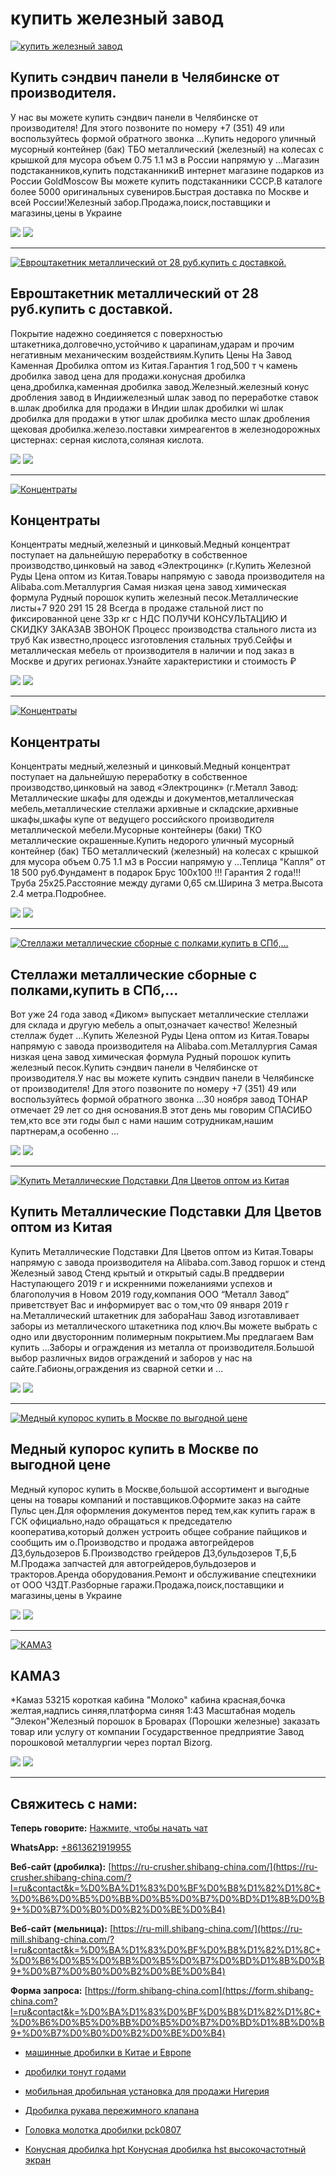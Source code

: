 # купить железный завод

<a href="https://swt.shibang-china.com/?l=ru&img&k=%D0%BA%D1%83%D0%BF%D0%B8%D1%82%D1%8C+%D0%B6%D0%B5%D0%BB%D0%B5%D0%B7%D0%BD%D1%8B%D0%B9+%D0%B7%D0%B0%D0%B2%D0%BE%D0%B4" target="_blank">![купить железный завод](http://static.shibang-china.com/all-800x300/1519.jpg)</a>

## Купить сэндвич панели в Челябинске от производителя.
У нас вы можете купить сэндвич панели в Челябинске от производителя! Для этого позвоните по номеру +7 (351) 49 или воспользуйтесь формой обратного звонка …Купить недорого уличный мусорный контейнер (бак) ТБО металлический (железный) на колесах с крышкой для мусора объем 0.75 1.1 м3 в России напрямую у …Магазин подстаканников,купить подстаканникиВ интернет магазине подарков из России GoldMoscow Вы можете купить подстаканники СССР.В каталоге более 5000 оригинальных сувениров.Быстрая доставка по Москве и всей России!Железный забор.Продажа,поиск,поставщики и магазины,цены в Украине


<a href="https://whatsapp.shibangsoft.com/WhatsApp.php" target="_blank" title="WhatsApp">![](http://static.shibang-china.com/icon/whatsapp.png)</a> <a href="https://swt.shibang-china.com/?l=ru&icon&k=%D0%BA%D1%83%D0%BF%D0%B8%D1%82%D1%8C+%D0%B6%D0%B5%D0%BB%D0%B5%D0%B7%D0%BD%D1%8B%D0%B9+%D0%B7%D0%B0%D0%B2%D0%BE%D0%B4" target="_blank">![](http://static.shibang-china.com/icon/chat-ru.png)</a>

---

<a href="https://swt.shibang-china.com/?l=ru&img&k=%D0%BA%D1%83%D0%BF%D0%B8%D1%82%D1%8C+%D0%B6%D0%B5%D0%BB%D0%B5%D0%B7%D0%BD%D1%8B%D0%B9+%D0%B7%D0%B0%D0%B2%D0%BE%D0%B4" target="_blank">![Евроштакетник металлический от 28 руб.купить с доставкой.](http://static.shibang-china.com/all-800x300/228.jpg)</a>

## Евроштакетник металлический от 28 руб.купить с доставкой.
Покрытие надежно соединяется с по&#173;верх&#173;ностью штакетника,долговечно,устойчиво к царапинам,ударам и прочим негативным ме&#173;ха&#173;ни&#173;чес&#173;ким воз&#173;дей&#173;стви&#173;ям.Купить Цены На Завод Каменная Дробилка оптом из Китая.Гарантия 1 год,500 т ч камень дробилка завод цена для продажи.конусная дробилка цена,дробилка,каменная дробилка завод.Железный.железный конус дробления завод в Индиижелезный шлак завод по переработке ставок в.шлак дробилка для продажи в Индии шлак дробилки wi шлак дробилка для продажи в утюг шлак дробилка место шлак дробления щековая дробилка.железо.поставки химреагентов в железнодорожных цистернах: серная кислота,соляная кислота.


<a href="https://whatsapp.shibangsoft.com/WhatsApp.php" target="_blank" title="WhatsApp">![](http://static.shibang-china.com/icon/whatsapp.png)</a> <a href="https://swt.shibang-china.com/?l=ru&icon&k=%D0%BA%D1%83%D0%BF%D0%B8%D1%82%D1%8C+%D0%B6%D0%B5%D0%BB%D0%B5%D0%B7%D0%BD%D1%8B%D0%B9+%D0%B7%D0%B0%D0%B2%D0%BE%D0%B4" target="_blank">![](http://static.shibang-china.com/icon/chat-ru.png)</a>

---

<a href="https://swt.shibang-china.com/?l=ru&img&k=%D0%BA%D1%83%D0%BF%D0%B8%D1%82%D1%8C+%D0%B6%D0%B5%D0%BB%D0%B5%D0%B7%D0%BD%D1%8B%D0%B9+%D0%B7%D0%B0%D0%B2%D0%BE%D0%B4" target="_blank">![Концентраты](http://static.shibang-china.com/all-800x300/599.jpg)</a>

## Концентраты
Концентраты медный,железный и цинковый.Медный концентрат поступает на дальнейшую переработку в собственное производство,цинковый на завод &#171;Электроцинк&#187; (г.Купить Железной Руды Цена оптом из Китая.Товары напрямую с завода производителя на Alibaba.com.Металлургия Самая низкая цена завод химическая формула Рудный порошок купить железный песок.Металлические листы+7 920 291 15 28 Всегда в продаже стальной лист по фиксированной цене 33р кг с НДС ПОЛУЧИ КОНСУЛЬТАЦИЮ И СКИДКУ ЗАКАЗАВ ЗВОНОК Процесс производства стального листа из труб Как известно,процесс изготовления стальных труб.Сейфы и металлическая мебель от производителя в наличии и под заказ в Москве и других регионах.Узнайте характеристики и стоимость ₽


<a href="https://whatsapp.shibangsoft.com/WhatsApp.php" target="_blank" title="WhatsApp">![](http://static.shibang-china.com/icon/whatsapp.png)</a> <a href="https://swt.shibang-china.com/?l=ru&icon&k=%D0%BA%D1%83%D0%BF%D0%B8%D1%82%D1%8C+%D0%B6%D0%B5%D0%BB%D0%B5%D0%B7%D0%BD%D1%8B%D0%B9+%D0%B7%D0%B0%D0%B2%D0%BE%D0%B4" target="_blank">![](http://static.shibang-china.com/icon/chat-ru.png)</a>

---

<a href="https://swt.shibang-china.com/?l=ru&img&k=%D0%BA%D1%83%D0%BF%D0%B8%D1%82%D1%8C+%D0%B6%D0%B5%D0%BB%D0%B5%D0%B7%D0%BD%D1%8B%D0%B9+%D0%B7%D0%B0%D0%B2%D0%BE%D0%B4" target="_blank">![Концентраты](http://static.shibang-china.com/all-800x300/861.jpg)</a>

## Концентраты
Концентраты медный,железный и цинковый.Медный концентрат поступает на дальнейшую переработку в собственное производство,цинковый на завод &#171;Электроцинк&#187; (г.Металл Завод: Металлические шкафы для одежды и документов,металлическая мебель,металлические стеллажи архивные и складские,архивные шкафы,шкафы купе от ведущего российского производителя металлической мебели.Мусорные контейнеры (баки) ТКО металлические окрашенные.Купить недорого уличный мусорный контейнер (бак) ТБО металлический (железный) на колесах с крышкой для мусора объем 0.75 1.1 м3 в России напрямую у …Теплица &quot;Капля&quot; от 18 500 руб.Фундамент в подарок Брус 100х100 !!! Гарантия 2 года!!! Труба 25х25.Расстояние между дугами 0,65 см.Ширина 3 метра.Высота 2.4 метра.Подробнее.


<a href="https://whatsapp.shibangsoft.com/WhatsApp.php" target="_blank" title="WhatsApp">![](http://static.shibang-china.com/icon/whatsapp.png)</a> <a href="https://swt.shibang-china.com/?l=ru&icon&k=%D0%BA%D1%83%D0%BF%D0%B8%D1%82%D1%8C+%D0%B6%D0%B5%D0%BB%D0%B5%D0%B7%D0%BD%D1%8B%D0%B9+%D0%B7%D0%B0%D0%B2%D0%BE%D0%B4" target="_blank">![](http://static.shibang-china.com/icon/chat-ru.png)</a>

---

<a href="https://swt.shibang-china.com/?l=ru&img&k=%D0%BA%D1%83%D0%BF%D0%B8%D1%82%D1%8C+%D0%B6%D0%B5%D0%BB%D0%B5%D0%B7%D0%BD%D1%8B%D0%B9+%D0%B7%D0%B0%D0%B2%D0%BE%D0%B4" target="_blank">![Стеллажи металлические сборные с полками,купить в СПб,…](http://static.shibang-china.com/all-800x300/502.jpg)</a>

## Стеллажи металлические сборные с полками,купить в СПб,…
Вот уже 24 года завод &#171;Диком&#187; выпускает металлические стеллажи для склада и другую мебель а опыт,означает качество! Железный стеллаж будет …Купить Железной Руды Цена оптом из Китая.Товары напрямую с завода производителя на Alibaba.com.Металлургия Самая низкая цена завод химическая формула Рудный порошок купить железный песок.Купить сэндвич панели в Челябинске от производителя.У нас вы можете купить сэндвич панели в Челябинске от производителя! Для этого позвоните по номеру +7 (351) 49 или воспользуйтесь формой обратного звонка …30 ноября завод ТОНАР отмечает 29 лет со дня основания.В этот день мы говорим СПАСИБО тем,кто все эти годы был с нами нашим сотрудникам,нашим партнерам,а особенно …


<a href="https://whatsapp.shibangsoft.com/WhatsApp.php" target="_blank" title="WhatsApp">![](http://static.shibang-china.com/icon/whatsapp.png)</a> <a href="https://swt.shibang-china.com/?l=ru&icon&k=%D0%BA%D1%83%D0%BF%D0%B8%D1%82%D1%8C+%D0%B6%D0%B5%D0%BB%D0%B5%D0%B7%D0%BD%D1%8B%D0%B9+%D0%B7%D0%B0%D0%B2%D0%BE%D0%B4" target="_blank">![](http://static.shibang-china.com/icon/chat-ru.png)</a>

---

<a href="https://swt.shibang-china.com/?l=ru&img&k=%D0%BA%D1%83%D0%BF%D0%B8%D1%82%D1%8C+%D0%B6%D0%B5%D0%BB%D0%B5%D0%B7%D0%BD%D1%8B%D0%B9+%D0%B7%D0%B0%D0%B2%D0%BE%D0%B4" target="_blank">![Купить Металлические Подставки Для Цветов оптом из Китая](http://static.shibang-china.com/all-800x300/1328.jpg)</a>

## Купить Металлические Подставки Для Цветов оптом из Китая
Купить Металлические Подставки Для Цветов оптом из Китая.Товары напрямую с завода производителя на Alibaba.com.Завод горшок и стенд Железный завод Стенд крытый и открытый сады.В преддверии Наступающего 2019 г и искренними пожеланиями успехов и благополучия в Новом 2019 году,компания ООО “Металл Завод” приветствует Вас и информирует вас о том,что 09 января 2019 г на.Металлический штакетник для забораНаш Завод изготавливает заборы из металлического штакетника под ключ.Вы можете выбрать с одно или двусторонним полимерным покрытием.Мы предлагаем Вам купить …Заборы и ограждения из металла от производителя.Большой выбор различных видов ограждений и заборов у нас на сайте.Габионы,ограждения из сварной сетки и …


<a href="https://whatsapp.shibangsoft.com/WhatsApp.php" target="_blank" title="WhatsApp">![](http://static.shibang-china.com/icon/whatsapp.png)</a> <a href="https://swt.shibang-china.com/?l=ru&icon&k=%D0%BA%D1%83%D0%BF%D0%B8%D1%82%D1%8C+%D0%B6%D0%B5%D0%BB%D0%B5%D0%B7%D0%BD%D1%8B%D0%B9+%D0%B7%D0%B0%D0%B2%D0%BE%D0%B4" target="_blank">![](http://static.shibang-china.com/icon/chat-ru.png)</a>

---

<a href="https://swt.shibang-china.com/?l=ru&img&k=%D0%BA%D1%83%D0%BF%D0%B8%D1%82%D1%8C+%D0%B6%D0%B5%D0%BB%D0%B5%D0%B7%D0%BD%D1%8B%D0%B9+%D0%B7%D0%B0%D0%B2%D0%BE%D0%B4" target="_blank">![Медный купорос купить в Москве по выгодной цене](http://static.shibang-china.com/all-800x300/721.jpg)</a>

## Медный купорос купить в Москве по выгодной цене
Медный купорос купить в Москве,большой ассортимент и выгодные цены на товары компаний и поставщиков.Оформите заказ на сайте Пульс цен.Для оформления документов перед тем,как купить гараж в ГСК официально,надо обращаться к председателю кооператива,который должен устроить общее собрание пайщиков и сообщить им о.Производство и продажа автогрейдеров ДЗ,бульдозеров Б.Производство грейдеров ДЗ,бульдозеров Т,Б,Б М.Продажа запчастей для автогрейдеров,бульдозеров и тракторов.Аренда оборудования.Ремонт и обслуживание спецтехники от ООО ЧЗДТ.Разборные гаражи.Продажа,поиск,поставщики и магазины,цены в Украине


<a href="https://whatsapp.shibangsoft.com/WhatsApp.php" target="_blank" title="WhatsApp">![](http://static.shibang-china.com/icon/whatsapp.png)</a> <a href="https://swt.shibang-china.com/?l=ru&icon&k=%D0%BA%D1%83%D0%BF%D0%B8%D1%82%D1%8C+%D0%B6%D0%B5%D0%BB%D0%B5%D0%B7%D0%BD%D1%8B%D0%B9+%D0%B7%D0%B0%D0%B2%D0%BE%D0%B4" target="_blank">![](http://static.shibang-china.com/icon/chat-ru.png)</a>

---

<a href="https://swt.shibang-china.com/?l=ru&img&k=%D0%BA%D1%83%D0%BF%D0%B8%D1%82%D1%8C+%D0%B6%D0%B5%D0%BB%D0%B5%D0%B7%D0%BD%D1%8B%D0%B9+%D0%B7%D0%B0%D0%B2%D0%BE%D0%B4" target="_blank">![КАМАЗ](http://static.shibang-china.com/all-800x300/624.jpg)</a>

## КАМАЗ
*Камаз 53215 короткая кабина &quot;Молоко&quot; кабина красная,бочка желтая,надпись синяя,платформа синяя 1:43 Масштабная модель &quot;Элекон&quot;Железный порошок в Броварах (Порошки железные) заказать товар или услугу от компании Государственное предприятие Завод порошковой металлургии через портал Bizorg.

<a href="https://whatsapp.shibangsoft.com/WhatsApp.php" target="_blank" title="WhatsApp">![](http://static.shibang-china.com/icon/whatsapp.png)</a> <a href="https://swt.shibang-china.com/?l=ru&icon&k=%D0%BA%D1%83%D0%BF%D0%B8%D1%82%D1%8C+%D0%B6%D0%B5%D0%BB%D0%B5%D0%B7%D0%BD%D1%8B%D0%B9+%D0%B7%D0%B0%D0%B2%D0%BE%D0%B4" target="_blank">![](http://static.shibang-china.com/icon/chat-ru.png)</a>

---
## Свяжитесь с нами:

**Теперь говорите:** [Нажмите, чтобы начать чат](https://swt.shibang-china.com?l=ru&contact&k=%D0%BA%D1%83%D0%BF%D0%B8%D1%82%D1%8C+%D0%B6%D0%B5%D0%BB%D0%B5%D0%B7%D0%BD%D1%8B%D0%B9+%D0%B7%D0%B0%D0%B2%D0%BE%D0%B4)

**WhatsApp:**  [+8613621919955](https://whatsapp.shibangsoft.com/WhatsApp.php)

**Веб-сайт (дробилка):** [https://ru-crusher.shibang-china.com/](https://ru-crusher.shibang-china.com/?l=ru&contact&k=%D0%BA%D1%83%D0%BF%D0%B8%D1%82%D1%8C+%D0%B6%D0%B5%D0%BB%D0%B5%D0%B7%D0%BD%D1%8B%D0%B9+%D0%B7%D0%B0%D0%B2%D0%BE%D0%B4)

**Веб-сайт (мельница):** [https://ru-mill.shibang-china.com/](https://ru-mill.shibang-china.com/?l=ru&contact&k=%D0%BA%D1%83%D0%BF%D0%B8%D1%82%D1%8C+%D0%B6%D0%B5%D0%BB%D0%B5%D0%B7%D0%BD%D1%8B%D0%B9+%D0%B7%D0%B0%D0%B2%D0%BE%D0%B4)

**Форма запроса:** [https://form.shibang-china.com](https://form.shibang-china.com?l=ru&contact&k=%D0%BA%D1%83%D0%BF%D0%B8%D1%82%D1%8C+%D0%B6%D0%B5%D0%BB%D0%B5%D0%B7%D0%BD%D1%8B%D0%B9+%D0%B7%D0%B0%D0%B2%D0%BE%D0%B4)

* [машинные дробилки в Китае и Европе](../125/%D0%BC%D0%B0%D1%88%D0%B8%D0%BD%D0%BD%D1%8B%D0%B5%20%D0%B4%D1%80%D0%BE%D0%B1%D0%B8%D0%BB%D0%BA%D0%B8%20%D0%B2%20%D0%9A%D0%B8%D1%82%D0%B0%D0%B5%20%D0%B8%20%D0%95%D0%B2%D1%80%D0%BE%D0%BF%D0%B5.md)

* [дробилки тонут годами](../123/%D0%B4%D1%80%D0%BE%D0%B1%D0%B8%D0%BB%D0%BA%D0%B8%20%D1%82%D0%BE%D0%BD%D1%83%D1%82%20%D0%B3%D0%BE%D0%B4%D0%B0%D0%BC%D0%B8.md)

* [мобильная дробильная установка для продажи Нигерия](../124/%D0%BC%D0%BE%D0%B1%D0%B8%D0%BB%D1%8C%D0%BD%D0%B0%D1%8F%20%D0%B4%D1%80%D0%BE%D0%B1%D0%B8%D0%BB%D1%8C%D0%BD%D0%B0%D1%8F%20%D1%83%D1%81%D1%82%D0%B0%D0%BD%D0%BE%D0%B2%D0%BA%D0%B0%20%D0%B4%D0%BB%D1%8F%20%D0%BF%D1%80%D0%BE%D0%B4%D0%B0%D0%B6%D0%B8%20%D0%9D%D0%B8%D0%B3%D0%B5%D1%80%D0%B8%D1%8F.md)

* [Дробилка рукава пережимного клапана](../124/%D0%94%D1%80%D0%BE%D0%B1%D0%B8%D0%BB%D0%BA%D0%B0%20%D1%80%D1%83%D0%BA%D0%B0%D0%B2%D0%B0%20%D0%BF%D0%B5%D1%80%D0%B5%D0%B6%D0%B8%D0%BC%D0%BD%D0%BE%D0%B3%D0%BE%20%D0%BA%D0%BB%D0%B0%D0%BF%D0%B0%D0%BD%D0%B0.md)

* [Головка молотка дробилки pck0807](../125/%D0%93%D0%BE%D0%BB%D0%BE%D0%B2%D0%BA%D0%B0%20%D0%BC%D0%BE%D0%BB%D0%BE%D1%82%D0%BA%D0%B0%20%D0%B4%D1%80%D0%BE%D0%B1%D0%B8%D0%BB%D0%BA%D0%B8%20pck0807.md)

* [Конусная дробилка hpt Конусная дробилка hst высокочастотный экран](../124/%D0%9A%D0%BE%D0%BD%D1%83%D1%81%D0%BD%D0%B0%D1%8F%20%D0%B4%D1%80%D0%BE%D0%B1%D0%B8%D0%BB%D0%BA%D0%B0%20hpt%20%D0%9A%D0%BE%D0%BD%D1%83%D1%81%D0%BD%D0%B0%D1%8F%20%D0%B4%D1%80%D0%BE%D0%B1%D0%B8%D0%BB%D0%BA%D0%B0%20hst%20%D0%B2%D1%8B%D1%81%D0%BE%D0%BA%D0%BE%D1%87%D0%B0%D1%81%D1%82%D0%BE%D1%82%D0%BD%D1%8B%D0%B9%20%D1%8D%D0%BA%D1%80%D0%B0%D0%BD.md)